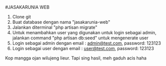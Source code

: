 #JASAKARUNIA WEB
1. Clone git
2. Buat database dengan nama "jasakarunia-web"
3. Jalankan diterminal "php artisan migrate"
4. Untuk menambahkan user yang digunakan untuk login sebagai admin, jalankan command "php artisan db:seed" untuk mengenerate user
5. Login sebagai admin dengan email : admin@test.com, password: 123123
6. Login sebagai user dengan email : user@test.com, password: 123123

Kop mangga ojan wilujeng lieur.
Tapi sing hasil, meh gaduh acis haha 
